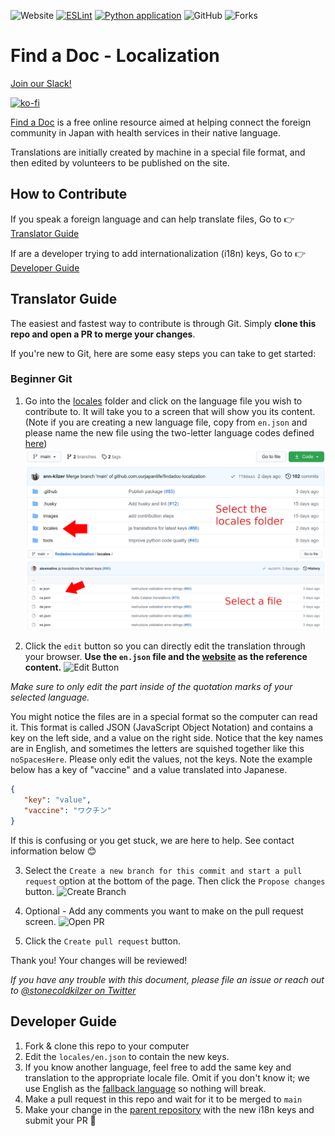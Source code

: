 ![Website](https://img.shields.io/website?url=https%3A%2F%2Ffindadocjp.org%2F)
[![ESLint](https://github.com/ourjapanlife/findadoc-localization/actions/workflows/eslint.yml/badge.svg)](https://github.com/ourjapanlife/findadoc-localization/actions/workflows/eslint.yml)
[![Python application](https://github.com/ourjapanlife/findadoc-localization/actions/workflows/python-app.yml/badge.svg)](https://github.com/ourjapanlife/findadoc-localization/actions/workflows/python-app.yml)
![GitHub](https://img.shields.io/github/license/ourjapanlife/findadoc-localization)
![Forks](https://img.shields.io/github/forks/ourjapanlife/findadoc-localization?label=Fork)

# Find a Doc - Localization

[Join our Slack!](https://join.slack.com/t/find-a-doc/shared_invite/zt-s4744a6o-MGaGHzLN5wB9aXeha3vdsQ)

[![ko-fi](https://ko-fi.com/img/githubbutton_sm.svg)](https://ko-fi.com/theyokohamalife)  

[Find a Doc](https://findadoc.jp) is a free online resource aimed at helping connect the foreign community in Japan with health services in their native language.

Translations are initially created by machine in a special file format, and then edited by volunteers to be published on the site.

## How to Contribute

If you speak a foreign language and can help translate files, Go to 👉️ [Translator Guide](#translator-guide)

If are a developer trying to add internationalization (i18n) keys, Go to 👉️ [Developer Guide](#developer-guide)


## Translator Guide

The easiest and fastest way to contribute is through Git. Simply **clone this repo and open a PR to merge your changes**.

If you're new to Git, here are some easy steps you can take to get started:

### Beginner Git

1. Go into the [locales](https://github.com/ourjapanlife/findadoc-localization/tree/main/locales) folder and click on the language file you wish to contribute to. It will take you to a screen that will show you its content. (Note if you are creating a new language file, copy from `en.json` and please name the new file using the two-letter language codes defined [here](https://en.wikipedia.org/wiki/List_of_ISO_639-1_codes))
   ![Select Language](./images/01.png)
   ![Select Language](./images/01.1.png)

2. Click the `edit` button so you can directly edit the translation through your browser. **Use the `en.json` file and the [website](https://findadoc.jp) as the reference content.**
   ![Edit Button](./images/02.png)
   
   
_Make sure to only edit the part inside of the quotation marks of your selected language._

You might notice the files are in a special format so the computer can read it. This format is called JSON (JavaScript Object Notation) and contains
a key on the left side, and a value on the right side. Notice that the key names are in English, and sometimes the letters are squished together like this `noSpacesHere`. Please only edit the values, not the keys. Note the example below has a key of "vaccine" and a value translated into Japanese.
```json
{
   "key": "value",
   "vaccine": "ワクチン"
}
```

If this is confusing or you get stuck, we are here to help. See contact information below 😊

3. Select the `Create a new branch for this commit and start a pull request` option at the bottom of the page. Then click the `Propose changes` button.
   ![Create Branch](./images/03.png)

4. Optional - Add any comments you want to make on the pull request screen.
   ![Open PR](./images/04.png)

5. Click the `Create pull request` button.

Thank you! Your changes will be reviewed!

_If you have any trouble with this document, please file an issue or reach out to [@stonecoldkilzer on Twitter](https://twitter.com/stonecoldkilzer)_

## Developer Guide

1. Fork & clone this repo to your computer
2. Edit the `locales/en.json` to contain the new keys.
3. If you know another language, feel free to add the same key and translation to the appropriate locale file. Omit if you don't know it; we use English as the [fallback language](https://kazupon.github.io/vue-i18n/guide/fallback.html) so nothing will break.
4. Make a pull request in this repo and wait for it to be merged to `main`
5. Make your change in the [parent repository](https://github.com/ourjapanlife/findadoc-frontend) with the new i18n keys and submit your PR 🎉
